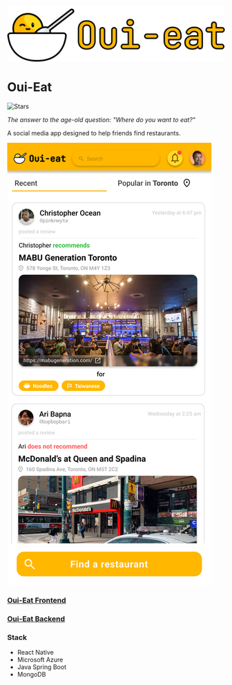 ![Logo](https://raw.githubusercontent.com/CSC207-2022F-UofT/course-project-group-82/main/images/oui_logo.png)

# Oui-Eat

![Stars](https://img.shields.io/github/stars/CSC207-2022F-UofT/course-project-group-82?style=social)

_The answer to the age-old question: "Where do you want to eat?"_

A social media app designed to help friends find restaurants.

![Mockup](https://raw.githubusercontent.com/CSC207-2022F-UofT/course-project-group-82/main/images/mockup_homescreen.png)

### [Oui-Eat Frontend](https://github.com/CSC207-2022F-UofT/course-project-group-82/tree/main/frontend)

### [Oui-Eat Backend](https://github.com/CSC207-2022F-UofT/course-project-group-82/tree/main/backend)

### Stack

-   React Native
-   Microsoft Azure
-   Java Spring Boot
-   MongoDB
